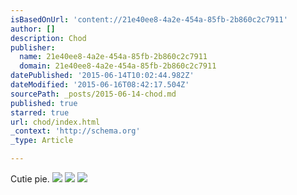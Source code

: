 ```yaml
---
isBasedOnUrl: 'content://21e40ee8-4a2e-454a-85fb-2b860c2c7911'
author: []
description: Chod
publisher:
  name: 21e40ee8-4a2e-454a-85fb-2b860c2c7911
  domain: 21e40ee8-4a2e-454a-85fb-2b860c2c7911
datePublished: '2015-06-14T10:02:44.982Z'
dateModified: '2015-06-16T08:42:17.504Z'
sourcePath: _posts/2015-06-14-chod.md
published: true
starred: true
url: chod/index.html
_context: 'http://schema.org'
_type: Article

---
```

Cutie pie. ![](https://the-grid-user-content.s3-us-west-2.amazonaws.com/d7a24d30-c931-47fb-8e95-51a0f80d0d27.jpg)
![](https://the-grid-user-content.s3-us-west-2.amazonaws.com/c950f849-860d-4a6e-9ecb-4b1434d97c55.jpg)
![](https://the-grid-user-content.s3-us-west-2.amazonaws.com/f5ac5aba-b662-4bce-a733-197ef23b413d.jpg)